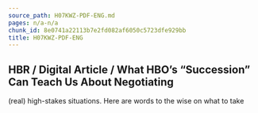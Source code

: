 ```yaml
---
source_path: H07KWZ-PDF-ENG.md
pages: n/a-n/a
chunk_id: 8e0741a22113b7e2fd082af6050c5723dfe929bb
title: H07KWZ-PDF-ENG
---
```

## HBR / Digital Article / What HBO’s “Succession” Can Teach Us About Negotiating

(real) high-stakes situations. Here are words to the wise on what to take
